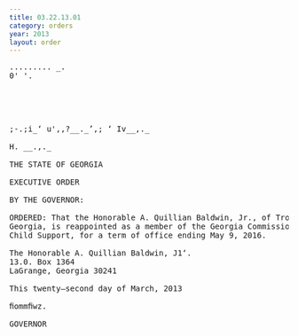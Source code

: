 ```yaml
---
title: 03.22.13.01
category: orders
year: 2013
layout: order
---
```


<pre>......... _.
0' '.

  
 
 

;-.;i_‘ u',,?__._’,; ‘ Iv__,._

H. __.,._

THE STATE OF GEORGIA

EXECUTIVE ORDER

BY THE GOVERNOR:

ORDERED: That the Honorable A. Quillian Baldwin, Jr., of Troup County,
Georgia, is reappointed as a member of the Georgia Commission on
Child Support, for a term of office ending May 9, 2016.

The Honorable A. Quillian Baldwin, J1‘.
13.0. Box 1364
LaGrange, Georgia 30241

This twenty—second day of March, 2013

ﬁommﬁwz.

GOVERNOR

</pre>
